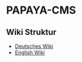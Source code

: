 #	PAPAYA-CMS

##	Wiki Struktur

 * [Deutsches Wiki](export_de/Liste_Artikel-DE.md)	
 * [English Wiki](export_en)
